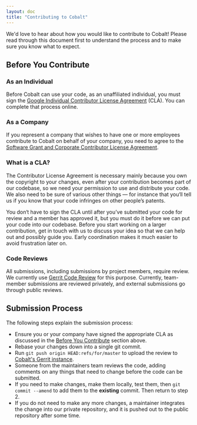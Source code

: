 ```yaml
---
layout: doc
title: "Contributing to Cobalt"
---
```


We'd love to hear about how you would like to contribute to Cobalt!
Please read through this document first to understand the process and
to make sure you know what to expect.

## Before You Contribute

### As an Individual

Before Cobalt can use your code, as an unaffiliated individual, you must sign
the [Google Individual Contributor License
Agreement](https://cla.developers.google.com/about/google-individual) (CLA).
You can complete that process online.

### As a Company

If you represent a company that wishes to have one or more employees contribute
to Cobalt on behalf of your company, you need to agree to the
[Software Grant and Corporate Contributor License Agreement](
https://cla.developers.google.com/about/google-corporate).

### What is a CLA?

The Contributor License Agreement is necessary mainly because you own the
copyright to your changes, even after your contribution becomes part of our
codebase, so we need your permission to use and distribute your code. We also
need to be sure of various other things — for instance that you‘ll tell us if
you know that your code infringes on other people’s patents.

You don‘t have to sign the CLA until after you’ve submitted your code for
review and a member has approved it, but you must do it before we can put
your code into our codebase. Before you start working on a larger
contribution, get in touch with us to discuss your idea so that we can help
out and possibly guide you. Early coordination makes it much easier to avoid
frustration later on.

### Code Reviews

All submissions, including submissions by project members, require review. We
currently use [Gerrit Code Review](https://www.gerritcodereview.com/) for this
purpose. Currently, team-member submissions are reviewed privately, and
external submissions go through public reviews.

## Submission Process

The following steps explain the submission process:

*  Ensure you or your company have signed the appropriate CLA as discussed
   in the [Before You Contribute](#before-you-contribute) section above.
*  Rebase your changes down into a single git commit.
*  Run `git push origin HEAD:refs/for/master` to upload the review to
   [Cobalt's Gerrit instance](https://cobalt-review.googlesource.com/).
*  Someone from the maintainers team reviews the code, adding comments on
   any things that need to change before the code can be submitted.
*  If you need to make changes, make them locally, test them, then
   `git commit --amend` to add them to the **existing** commit. Then return
   to step 2.
*  If you do not need to make any more changes, a maintainer integrates the
   change into our private repository, and it is pushed out to the public
   repository after some time.
